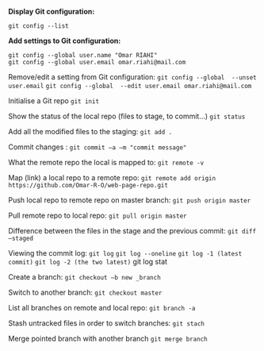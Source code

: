 **Display Git configuration:**
```
git config --list
```

**Add settings to Git configuration:**
```
git config --global user.name "Omar RIAHI"
git config --global user.email omar.riahi@mail.com
```

Remove/edit a setting from Git configuration:
```git config --global  --unset user.email```
```git config --global  --edit user.email omar.riahi@mail.com```

Initialise a Git repo
```git init```

Show the status of the local repo (files to stage, to commit…)
```git status```

Add all the modified files to the staging:
```git add .```

Commit changes :
```git commit –a –m "commit message"```

What the remote repo the local is mapped to:
```git remote -v```

Map (link) a local repo to a remote repo:
```git remote add origin https://github.com/Omar-R-O/web-page-repo.git```

Push local repo to remote repo on master branch:
```git push origin master```

Pull remote repo to local repo:
```git pull origin master```

Difference between the files in the stage and the previous commit:
```git diff –staged```

Viewing the commit log:
```git log```
```git log --oneline```
```git log -1 (latest commit)```
```git log -2 (the two latest)``` 
git log stat

Create a branch:
```git checkout –b new _branch```

Switch to another branch:
```git checkout master```

List all branches on remote and local repo:
```git branch -a```

Stash untracked files in order to switch branches:
```git stach```

Merge pointed branch with another branch
```git merge branch```
